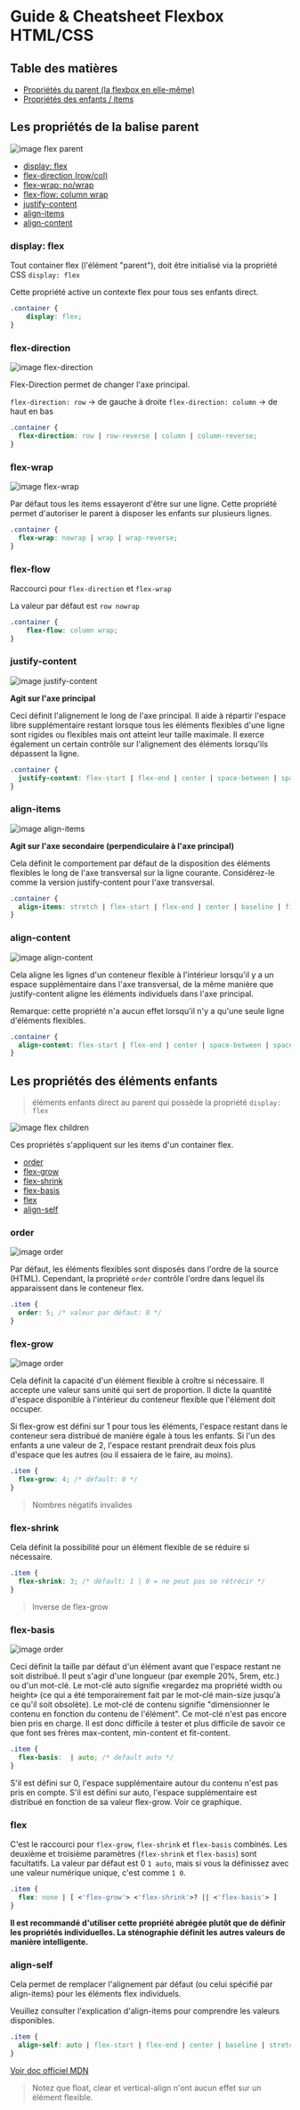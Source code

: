 # Guide & Cheatsheet Flexbox HTML/CSS

## Table des matières

* [Propriétés du parent (la flexbox en elle-même)](#parent)
* [Propriétés des enfants / items](#children)

[ANCRE_PARENT_PROPS]: g
## <a name="parent"></a>Les propriétés de la balise parent

![image flex parent](./img/01-container.svg)

* [display: flex](#display-flex)
* [flex-direction (row/col)]()
* [flex-wrap: no/wrap](#flex-wrap)
* [flex-flow: column wrap](#flex-flow)
* [justify-content](#justify-content)
* [align-items](#align-items)
* [align-content](#align-content)

### <a name="display-flex"></a>display: flex

Tout container flex (l'élément "parent"), doit être initialisé via la propriété CSS `display: flex`

Cette propriété active un contexte flex pour tous ses enfants direct.

```css
.container {
	display: flex;
}
```

### <a name="flex-direction"></a>flex-direction

![image flex-direction](./img/flex-direction.svg)

Flex-Direction permet de changer l'axe principal.

`flex-direction: row` -> de gauche à droite
`flex-direction: column` -> de haut en bas

```css
.container {
  flex-direction: row | row-reverse | column | column-reverse;
}
```

### <a name="flex-wrap"></a>flex-wrap

![image flex-wrap](./img/flex-wrap.svg)

Par défaut tous les items essayeront d'être sur une ligne.
Cette propriété permet d'autoriser le parent à disposer les enfants sur plusieurs lignes.

```css
.container {
  flex-wrap: nowrap | wrap | wrap-reverse;
}
```

### <a name="flex-flow"></a>flex-flow

Raccourci pour `flex-direction` et `flex-wrap`

La valeur par défaut est `row nowrap`

```css
.container {
	flex-flow: column wrap;
}
```

### <a name="justify-content"></a>justify-content

![image justify-content](./img/justify-content.svg)

**Agit sur l'axe principal**

Ceci définit l'alignement le long de l'axe principal. Il aide à répartir l'espace libre supplémentaire restant lorsque tous les éléments flexibles d'une ligne sont rigides ou flexibles mais ont atteint leur taille maximale. Il exerce également un certain contrôle sur l'alignement des éléments lorsqu'ils dépassent la ligne.

```css
.container {
  justify-content: flex-start | flex-end | center | space-between | space-around | space-evenly | start | end | left | right ... + safe | unsafe;
}
```

### <a name="align-items"></a>align-items

![image align-items](./img/align-items.svg)

**Agit sur l'axe secondaire (perpendiculaire à l'axe principal)**

Cela définit le comportement par défaut de la disposition des éléments flexibles le long de l'axe transversal sur la ligne courante. Considérez-le comme la version justify-content pour l'axe transversal.

```css
.container {
  align-items: stretch | flex-start | flex-end | center | baseline | first baseline | last baseline | start | end | self-start | self-end + ... safe | unsafe;
}
```

### <a name="align-content"></a>align-content

![image align-content](./img/align-content.svg)

Cela aligne les lignes d'un conteneur flexible à l'intérieur lorsqu'il y a un espace supplémentaire dans l'axe transversal, de la même manière que justify-content aligne les éléments individuels dans l'axe principal.

Remarque: cette propriété n'a aucun effet lorsqu'il n'y a qu'une seule ligne d'éléments flexibles.

```css
.container {
  align-content: flex-start | flex-end | center | space-between | space-around | space-evenly | stretch | start | end | baseline | first baseline | last baseline + ... safe | unsafe;
}
```

## <a name="children"></a>Les propriétés des éléments enfants
> éléments enfants direct au parent qui possède la propriété `display: flex`

![image flex children](./img/02-items.svg)

Ces propriétés s'appliquent sur les items d'un container flex.

* [order](#order)
* [flex-grow](#flex-grow)
* [flex-shrink](#flex-shrink)
* [flex-basis](#flex-basis)
* [flex](#flex)
* [align-self](#align-self)


### <a name="order"></a>order

![image order](./img/order.svg)

Par défaut, les éléments flexibles sont disposés dans l'ordre de la source (HTML). Cependant, la propriété `order` contrôle l'ordre dans lequel ils apparaissent dans le conteneur flex.

```css
.item {
  order: 5; /* valeur par défaut: 0 */
}
```

### <a name="flex-grow"></a>flex-grow

![image order](./img/flex-grow.svg)

Cela définit la capacité d'un élément flexible à croître si nécessaire. Il accepte une valeur sans unité qui sert de proportion. Il dicte la quantité d'espace disponible à l'intérieur du conteneur flexible que l'élément doit occuper.

Si flex-grow est défini sur 1 pour tous les éléments, l'espace restant dans le conteneur sera distribué de manière égale à tous les enfants. Si l'un des enfants a une valeur de 2, l'espace restant prendrait deux fois plus d'espace que les autres (ou il essaiera de le faire, au moins).

```css
.item {
  flex-grow: 4; /* défault: 0 */
}
```

> Nombres négatifs invalides

### <a name="flex-shrink"></a>flex-shrink

Cela définit la possibilité pour un élément flexible de se réduire si nécessaire.

```css
.item {
  flex-shrink: 3; /* défault: 1 | 0 = ne peut pas se rétrécir */
}
```

> Inverse de flex-grow

### <a name="flex-basis"></a>flex-basis

![image order](./img/rel-vs-abs-flex.svg)

Ceci définit la taille par défaut d'un élément avant que l'espace restant ne soit distribué. Il peut s'agir d'une longueur (par exemple 20%, 5rem, etc.) ou d'un mot-clé. Le mot-clé auto signifie «regardez ma propriété width ou height» (ce qui a été temporairement fait par le mot-clé main-size jusqu'à ce qu'il soit obsolète). Le mot-clé de contenu signifie "dimensionner le contenu en fonction du contenu de l'élément". Ce mot-clé n'est pas encore bien pris en charge. Il est donc difficile à tester et plus difficile de savoir ce que font ses frères max-content, min-content et fit-content.

```css
.item {
  flex-basis:  | auto; /* default auto */
}
```

S'il est défini sur 0, l'espace supplémentaire autour du contenu n'est pas pris en compte. S'il est défini sur auto, l'espace supplémentaire est distribué en fonction de sa valeur flex-grow. Voir ce graphique.


### <a name="flex"></a>flex

C'est le raccourci pour `flex-grow`, `flex-shrink` et `flex-basis` combinés. Les deuxième et troisième paramètres (`flex-shrink` et `flex-basis`) sont facultatifs. La valeur par défaut est 0 `1 auto`, mais si vous la définissez avec une valeur numérique unique, c'est comme `1 0`.

```css
.item {
  flex: none | [ <'flex-grow'> <'flex-shrink'>? || <'flex-basis'> ]
}
```

**Il est recommandé d'utiliser cette propriété abrégée plutôt que de définir les propriétés individuelles. La sténographie définit les autres valeurs de manière intelligente.**

### <a name="align-self"></a>align-self

Cela permet de remplacer l'alignement par défaut (ou celui spécifié par align-items) pour les éléments flex individuels.

Veuillez consulter l'explication d'align-items pour comprendre les valeurs disponibles.

```css
.item {
  align-self: auto | flex-start | flex-end | center | baseline | stretch;
}
```

[Voir doc officiel MDN](https://developer.mozilla.org/fr/docs/Web/CSS/align-self)

> Notez que float, clear et vertical-align n'ont aucun effet sur un élément flexible.
